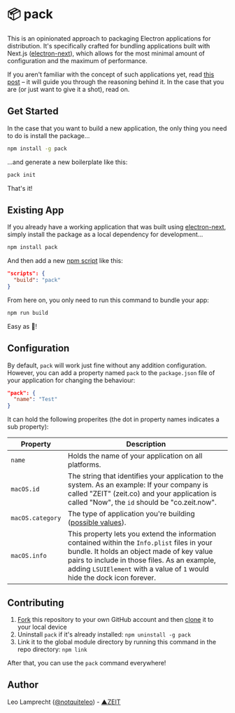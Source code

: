 # 📦 pack

This is an opinionated approach to packaging Electron applications for distribution. It's specifically crafted for bundling applications built with Next.js ([electron-next](https://github.com/leo/electron-next)), which allows for the most minimal amount of configuration and the maximum of performance.

If you aren't familiar with the concept of such applications yet, read [this post](https://leo.im/2017/electron-next) – it will guide you through the reasoning behind it. In the case that you are (or just want to give it a shot), read on.

## Get Started

In the case that you want to build a new application, the only thing you need to do is install the package...

```bash
npm install -g pack
```

...and generate a new boilerplate like this:

```bash
pack init
```

That's it!

## Existing App

If you already have a working application that was built using [electron-next](https://github.com/leo/electron-next), simply install the package as a local dependency for development...

```bash
npm install pack
```

And then add a new [npm script](https://docs.npmjs.com/misc/scripts) like this:

```json
"scripts": {
  "build": "pack"
}
```

From here on, you only need to run this command to bundle your app:

```bash
npm run build
```

Easy as 🍰!

## Configuration

By default, `pack` will work just fine without any addition configuration. However, you can add a property named `pack` to the `package.json` file of your application for changing the behaviour:

```json
"pack": {
  "name": "Test"
}
```

It can hold the following properites (the dot in property names indicates a sub property):

| Property         | Description                                                                                                                                                                                                                                                            |
|------------------|------------------------------------------------------------------------------------------------------------------------------------------------------------------------------------------------------------------------------------------------------------------------|
| `name`           | Holds the name of your application on all platforms.                                                                                                                                                                                                                   |
| `macOS.id`       | The string that identifies your application to the system. As an example: If your company is called "ZEIT" (zeit.co) and your application is called "Now", the `id` should be "co.zeit.now".                                                                           |
| `macOS.category` | The type of application you're building ([possible values](https://developer.apple.com/library/content/documentation/General/Reference/InfoPlistKeyReference/Articles/LaunchServicesKeys.html#//apple_ref/doc/uid/TP40009250-SW8)).                                    |
| `macOS.info`     | This property lets you extend the information contained within the `Info.plist` files in your bundle. It holds an object made of key value pairs to include in those files. As an example, adding `LSUIElement` with a value of  `1` would hide the dock icon forever. |

## Contributing

1. [Fork](https://help.github.com/articles/fork-a-repo/) this repository to your own GitHub account and then [clone](https://help.github.com/articles/cloning-a-repository/) it to your local device
2. Uninstall `pack` if it's already installed: `npm uninstall -g pack`
3. Link it to the global module directory by running this command in the repo directory: `npm link`

After that, you can use the `pack` command everywhere!

## Author

Leo Lamprecht ([@notquiteleo](https://twitter.com/notquiteleo)) - [▲ZEIT](https://zeit.co)
